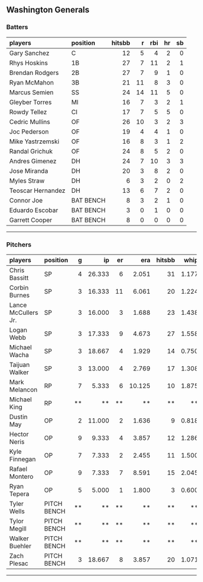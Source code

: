 ## Washington Generals

### Batters

 
|players           |position  | hitsbb|  r| rbi| hr| sb| 
|:-----------------|:---------|------:|--:|---:|--:|--:| 
|Gary Sanchez      |C         |     12|  5|   4|  2|  0| 
|Rhys Hoskins      |1B        |     27|  7|  11|  2|  1| 
|Brendan Rodgers   |2B        |     27|  7|   9|  1|  0| 
|Ryan McMahon      |3B        |     21| 11|   8|  3|  0| 
|Marcus Semien     |SS        |     24| 14|  11|  5|  0| 
|Gleyber Torres    |MI        |     16|  7|   3|  2|  1| 
|Rowdy Tellez      |CI        |     17|  7|   5|  5|  0| 
|Cedric Mullins    |OF        |     26| 10|   3|  2|  3| 
|Joc Pederson      |OF        |     19|  4|   4|  1|  0| 
|Mike Yastrzemski  |OF        |     16|  8|   3|  1|  2| 
|Randal Grichuk    |OF        |     24|  8|   5|  2|  0| 
|Andres Gimenez    |DH        |     24|  7|  10|  3|  3| 
|Jose Miranda      |DH        |     20|  3|   8|  2|  0| 
|Myles Straw       |DH        |      6|  3|   2|  0|  2| 
|Teoscar Hernandez |DH        |     13|  6|   7|  2|  0| 
|Connor Joe        |BAT BENCH |      8|  3|   2|  1|  0| 
|Eduardo Escobar   |BAT BENCH |      3|  0|   1|  0|  0| 
|Garrett Cooper    |BAT BENCH |      8|  0|   0|  0|  0| 


* * *

### Pitchers

 
|players             |position    |  g|     ip| er|    era| hitsbb|  whip| so|  w| sv| 
|:-------------------|:-----------|--:|------:|--:|------:|------:|-----:|--:|--:|--:| 
|Chris Bassitt       |SP          |  4| 26.333|  6|  2.051|     31| 1.177| 18|  3|  0| 
|Corbin Burnes       |SP          |  3| 16.333| 11|  6.061|     20| 1.224| 15|  1|  0| 
|Lance McCullers Jr. |SP          |  3| 16.000|  3|  1.688|     23| 1.438| 13|  1|  0| 
|Logan Webb          |SP          |  3| 17.333|  9|  4.673|     27| 1.558| 15|  1|  0| 
|Michael Wacha       |SP          |  3| 18.667|  4|  1.929|     14| 0.750| 19|  3|  0| 
|Taijuan Walker      |SP          |  3| 13.000|  4|  2.769|     17| 1.308|  8|  1|  0| 
|Mark Melancon       |RP          |  7|  5.333|  6| 10.125|     10| 1.875|  3|  0|  2| 
|Michael King        |RP          | **|     **| **|     **|     **|    **| **| **| **| 
|Dustin May          |OP          |  2| 11.000|  2|  1.636|      9| 0.818| 13|  1|  0| 
|Hector Neris        |OP          |  9|  9.333|  4|  3.857|     12| 1.286| 12|  0|  1| 
|Kyle Finnegan       |OP          |  7|  7.333|  2|  2.455|     11| 1.500|  7|  3|  3| 
|Rafael Montero      |OP          |  9|  7.333|  7|  8.591|     15| 2.045|  7|  0|  1| 
|Ryan Tepera         |OP          |  5|  5.000|  1|  1.800|      3| 0.600|  1|  1|  1| 
|Tyler Wells         |PITCH BENCH | **|     **| **|     **|     **|    **| **| **| **| 
|Tylor Megill        |PITCH BENCH | **|     **| **|     **|     **|    **| **| **| **| 
|Walker Buehler      |PITCH BENCH | **|     **| **|     **|     **|    **| **| **| **| 
|Zach Plesac         |PITCH BENCH |  3| 18.667|  8|  3.857|     20| 1.071| 16|  1|  0| 


* * *



